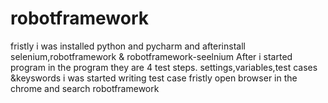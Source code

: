 # robotframework
fristly i was installed python and pycharm
and afterinstall selenium,robotframework & robotframework-seelnium
After i started program in the program they are 4 test steps.
settings,variables,test cases &keyswords
i was started writing test case fristly
open browser in the chrome and search robotframework
